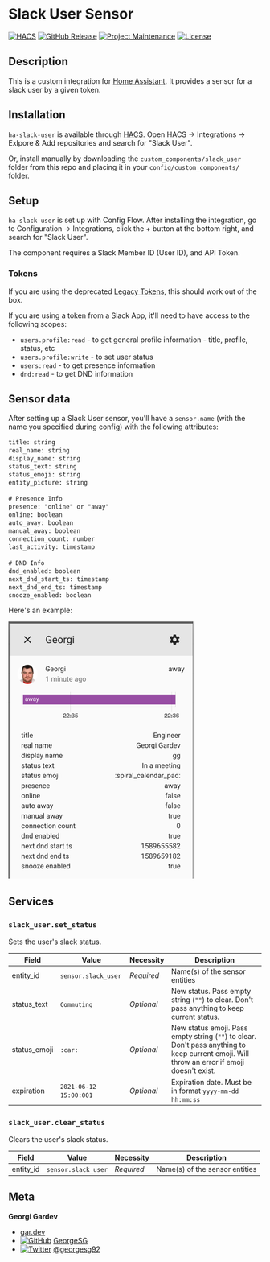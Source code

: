 # Slack User Sensor

[![HACS][hacs-shield]][hacs-link]
[![GitHub Release][releases-shield]][releases-link]
[![Project Maintenance][maintenance-shield]][maintenance-link]
[![License][license-shield]][license-link]

## Description

This is a custom integration for [Home Assistant](https://www.home-assistant.io/). It provides a sensor for a slack user
by a given token.

## Installation

`ha-slack-user` is available through [HACS](https://hacs.xyz/). Open HACS -> Integrations -> Exlpore & Add repositories and search for "Slack User".

Or, install manually by downloading the `custom_components/slack_user` folder from this repo and placing it in your `config/custom_components/` folder.

## Setup

`ha-slack-user` is set up with Config Flow. After installing the integration, go to Configuration -> Integrations, click
the + button at the bottom right, and search for "Slack User".

The component requires a Slack Member ID (User ID), and API Token.

### Tokens

If you are using the deprecated [Legacy Tokens](https://api.slack.com/legacy/custom-integrations/legacy-tokens), this should work out of the box.

If you are using a token from a Slack App, it'll need to have access to the following scopes:

- `users.profile:read` - to get general profile information - title, profile, status, etc
- `users.profile:write` - to set user status
- `users:read` - to get presence information
- `dnd:read` - to get DND information

## Sensor data

After setting up a Slack User sensor, you'll have a `sensor.name` (with the name you specified during config) with the following attributes:

```
title: string
real_name: string
display_name: string
status_text: string
status_emoji: string
entity_picture: string

# Presence Info
presence: "online" or "away"
online: boolean
auto_away: boolean
manual_away: boolean
connection_count: number
last_activity: timestamp

# DND Info
dnd_enabled: boolean
next_dnd_start_ts: timestamp
next_dnd_end_ts: timestamp
snooze_enabled: boolean
```

Here's an example:

![Example sensor](https://raw.githubusercontent.com/GeorgeSG/ha-slack-user/master/examples/sensor.png)

## Services

### `slack_user.set_status`

Sets the user's slack status.

| Field        | Value                  | Necessity  | Description                                                                                                                                 |
| ------------ | ---------------------- | ---------- | ------------------------------------------------------------------------------------------------------------------------------------------- |
| entity_id    | `sensor.slack_user`    | _Required_ | Name(s) of the sensor entities                                                                                                              |
| status_text  | `Commuting`            | _Optional_ | New status. Pass empty string (`""`) to clear. Don't pass anything to keep current status.                                                  |
| status_emoji | `:car:`                | _Optional_ | New status emoji. Pass empty string (`""`) to clear. Don't pass anything to keep current emoji. Will throw an error if emoji doesn't exist. |
| expiration   | `2021-06-12 15:00:001` | _Optional_ | Expiration date. Must be in format `yyyy-mm-dd hh:mm:ss`                                                                                    |

### `slack_user.clear_status`

Clears the user's slack status.

| Field     | Value               | Necessity  | Description                    |
| --------- | ------------------- | ---------- | ------------------------------ |
| entity_id | `sensor.slack_user` | _Required_ | Name(s) of the sensor entities |

## Meta

**Georgi Gardev**

- [gar.dev](https://gar.dev)
- [![GitHub][github-icon]][github-link] [GeorgeSG][github-link]
- [![Twitter][twitter-icon]][twitter-link] [@georgesg92][twitter-link]

[hacs-shield]: https://img.shields.io/badge/HACS-Default-green.svg
[hacs-link]: https://github.com/hacs/integration
[releases-shield]: https://img.shields.io/github/release/GeorgeSG/ha-slack-user.svg
[releases-link]: https://github.com/GeorgeSG/ha-slack-user/releases
[maintenance-shield]: https://img.shields.io/maintenance/yes/2022.svg
[maintenance-link]: https://github.com/GeorgeSG/ha-slack-user
[license-shield]: https://img.shields.io/github/license/GeorgeSG/ha-slack-user?color=brightgreen
[license-link]: https://github.com/GeorgeSG/ha-slack-user/blob/master/LICENSE
[github-icon]: http://i.imgur.com/9I6NRUm.png
[github-link]: https://github.com/GeorgeSG/
[twitter-icon]: http://i.imgur.com/wWzX9uB.png
[twitter-link]: https://twitter.com/georgesg92
